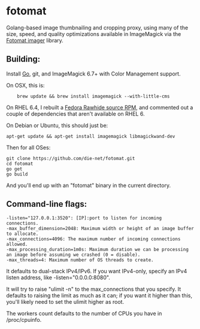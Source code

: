fotomat
=======

Golang-based image thumbnailing and cropping proxy, using many of the size,
speed, and quality optimizations available in ImageMagick via the [Fotomat
imager](https://github.com/die-net/fotomat/tree/master/imager) library.

Building:
--------

Install [Go](http://golang.org/doc/install), git, and ImageMagick 6.7+ with
Color Management support.

On OSX, this is:

        brew update && brew install imagemagick --with-little-cms

On RHEL 6.4, I rebuilt a [Fedora Rawhide source
RPM](http://mirror.pnl.gov/fedora/linux/development/rawhide/source/SRPMS/i/),
and commented out a couple of dependencies that aren't available on RHEL 6.

On Debian or Ubuntu, this should just be:

	apt-get update && apt-get install imagemagick libmagickwand-dev

Then for all OSes:

	git clone https://github.com/die-net/fotomat.git
	cd fotomat
	go get
	go build

And you'll end up with an "fotomat" binary in the current directory.

Command-line flags:
------------------

	-listen="127.0.0.1:3520": [IP]:port to listen for incoming connections.
	-max_buffer_dimension=2048: Maximum width or height of an image buffer to allocate.
	-max_connections=4096: The maximum number of incoming connections allowed.
	-max_processing_duration=1m0s: Maximum duration we can be processing an image before assuming we crashed (0 = disable).
	-max_threads=4: Maximum number of OS threads to create.

It defaults to dual-stack IPv4/IPv6.  If you want IPv4-only, specify an IPv4
listen address, like -listen="0.0.0.0:8080".

It will try to raise "ulimit -n" to the max_connections that you specify. 
It defaults to raising the limit as much as it can; if you want it higher
than this, you'll likely need to set the ulimit higher as root.

The workers count defaults to the number of CPUs you have in /proc/cpuinfo.
